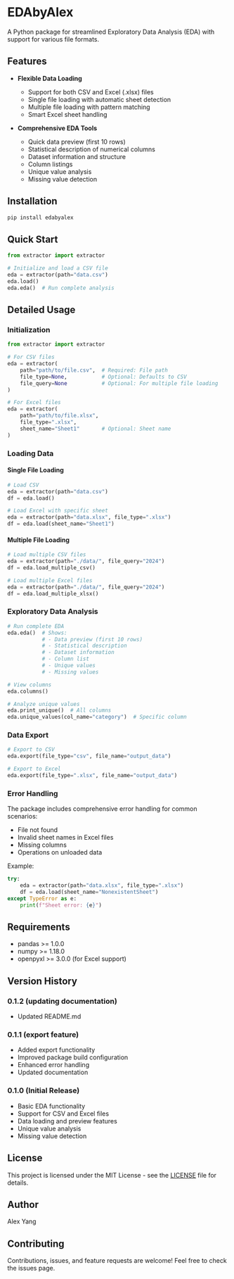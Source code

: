 # EDAbyAlex

A Python package for streamlined Exploratory Data Analysis (EDA) with support for various file formats.

## Features

- **Flexible Data Loading**
  - Support for both CSV and Excel (.xlsx) files
  - Single file loading with automatic sheet detection
  - Multiple file loading with pattern matching
  - Smart Excel sheet handling

- **Comprehensive EDA Tools**
  - Quick data preview (first 10 rows)
  - Statistical description of numerical columns
  - Dataset information and structure
  - Column listings
  - Unique value analysis
  - Missing value detection

## Installation

```bash
pip install edabyalex
```

## Quick Start

```python
from extractor import extractor

# Initialize and load a CSV file
eda = extractor(path="data.csv")
eda.load()
eda.eda()  # Run complete analysis
```

## Detailed Usage

### Initialization
```python
from extractor import extractor

# For CSV files
eda = extractor(
    path="path/to/file.csv",  # Required: File path
    file_type=None,           # Optional: Defaults to CSV
    file_query=None           # Optional: For multiple file loading
)

# For Excel files
eda = extractor(
    path="path/to/file.xlsx",
    file_type=".xlsx",
    sheet_name="Sheet1"       # Optional: Sheet name
)
```

### Loading Data

#### Single File Loading
```python
# Load CSV
eda = extractor(path="data.csv")
df = eda.load()

# Load Excel with specific sheet
eda = extractor(path="data.xlsx", file_type=".xlsx")
df = eda.load(sheet_name="Sheet1")
```

#### Multiple File Loading
```python
# Load multiple CSV files
eda = extractor(path="./data/", file_query="2024")
df = eda.load_multiple_csv()

# Load multiple Excel files
eda = extractor(path="./data/", file_query="2024")
df = eda.load_multiple_xlsx()
```

### Exploratory Data Analysis

```python
# Run complete EDA
eda.eda()  # Shows:
           # - Data preview (first 10 rows)
           # - Statistical description
           # - Dataset information
           # - Column list
           # - Unique values
           # - Missing values

# View columns
eda.columns()

# Analyze unique values
eda.print_unique()  # All columns
eda.unique_values(col_name="category")  # Specific column
```

### Data Export

```python
# Export to CSV
eda.export(file_type="csv", file_name="output_data")

# Export to Excel
eda.export(file_type=".xlsx", file_name="output_data")
```

### Error Handling

The package includes comprehensive error handling for common scenarios:
- File not found
- Invalid sheet names in Excel files
- Missing columns
- Operations on unloaded data

Example:
```python
try:
    eda = extractor(path="data.xlsx", file_type=".xlsx")
    df = eda.load(sheet_name="NonexistentSheet")
except TypeError as e:
    print(f"Sheet error: {e}")
```

## Requirements

- pandas >= 1.0.0
- numpy >= 1.18.0
- openpyxl >= 3.0.0 (for Excel support)

## Version History

### 0.1.2 (updating documentation)
- Updated README.md

### 0.1.1 (export feature)
- Added export functionality
- Improved package build configuration
- Enhanced error handling
- Updated documentation

### 0.1.0 (Initial Release)
- Basic EDA functionality
- Support for CSV and Excel files
- Data loading and preview features
- Unique value analysis
- Missing value detection

## License

This project is licensed under the MIT License - see the [LICENSE](LICENSE) file for details.

## Author

Alex Yang

## Contributing

Contributions, issues, and feature requests are welcome! Feel free to check the issues page.
